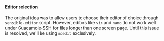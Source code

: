 #### Editor selection

The original idea was to allow users to choose their editor of choice through `sensible-editor` script. However, editors like `vim` and `nano` do not work well under Guacamole-SSH for files longer than one screen page. Until this issue is resolved, we'll be using `mcedit` exclusively. 
